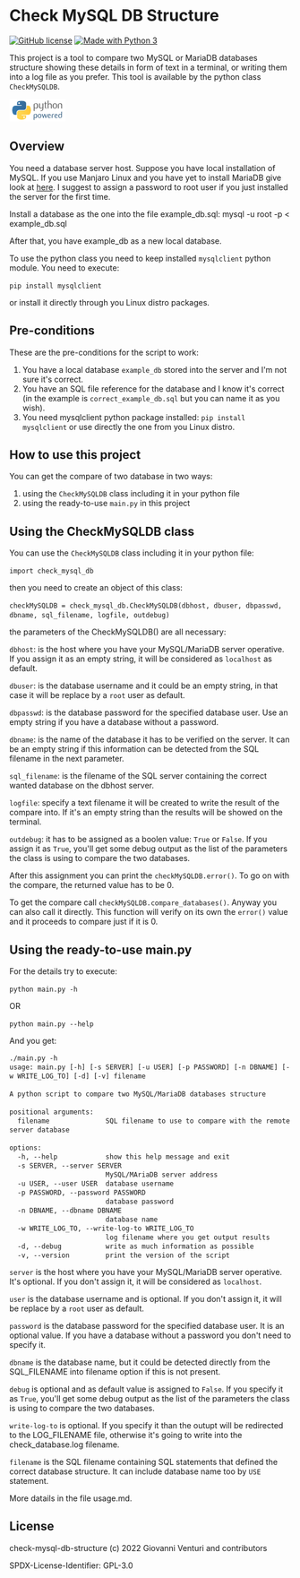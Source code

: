 # Check MySQL DB Structure

[![GitHub license](https://img.shields.io/badge/license-GPL-blue)](https://github.com/unruhe73/check-mysql-db-structure/blob/main/LICENSE)
[![Made with Python 3](https://img.shields.io/badge/python-3.x-powered)](https://www.python.org/)


This project is a tool to compare two MySQL or MariaDB databases structure showing these details in form of text in a terminal, or writing them into a log file as you prefer. This tool is available by the python class `CheckMySQLDB`.

![Python](./python-powered-w-100x40.png)

## Overview
You need a database server host. Suppose you have local installation of MySQL.
If you use Manjaro Linux and you have yet to install MariaDB give look at [here](https://www.linuxcapable.com/how-to-install-mariadb-on-manjaro-21-linux/).
I suggest to assign a password to root user if you just installed the server for the first time.

Install a database as the one into the file example_db.sql:
mysql -u root -p < example_db.sql

After that, you have example_db as a new local database.

To use the python class you need to keep installed `mysqlclient` python module.
You need to execute:

`pip install mysqlclient`

or install it directly through you Linux distro packages.

## Pre-conditions
These are the pre-conditions for the script to work:

 1. You have a local database `example_db` stored into the server and I'm not sure it's correct.
 2. You have an SQL file reference for the database and I know it's correct (in the example is `correct_example_db.sql` but you can name it as you wish).
 3. You need mysqlclient python package installed: `pip install mysqlclient` or use directly the one from you Linux distro.


## How to use this project
You can get the compare of two database in two ways:

 1. using the `CheckMySQLDB` class including it in your python file
 2. using the ready-to-use `main.py` in this project

## Using the CheckMySQLDB class
You can use the `CheckMySQLDB` class including it in your python file:

`import check_mysql_db`

then you need to create an object of this class:

`checkMySQLDB = check_mysql_db.CheckMySQLDB(dbhost, dbuser, dbpasswd, dbname, sql_filename, logfile, outdebug)`

the parameters of the CheckMySQLDB() are all necessary:

`dbhost`: is the host where you have your MySQL/MariaDB server operative. If you assign it as an empty string, it will be considered as `localhost` as default.

`dbuser`: is the database username and it could be an empty string, in that case it will be replace by a `root` user as default.

`dbpasswd`: is the database password for the specified database user. Use an empty string if you have a database without a password.

`dbname`: is the name of the database it has to be verified on the server. It can be an empty string if this information can be detected from the SQL filename in the next parameter.

`sql_filename`: is the filename of the SQL server containing the correct wanted database on the dbhost server.

`logfile`: specify a text filename it will be created to write the result of the compare into. If it's an empty string than the results will be showed on the terminal.

`outdebug`: it has to be assigned as a boolen value: `True` or `False`. If you assign it as `True`, you'll get some debug output as the list of the parameters the class is using to compare the two databases.


After this assignment you can print the `checkMySQLDB.error()`. To go on with the compare, the returned value has to be 0.

To get the compare call `checkMySQLDB.compare_databases()`. Anyway you can also call it directly.
This function will verify on its own the `error()` value and it proceeds to compare just if it is 0.


## Using the ready-to-use main.py
For the details try to execute:

`python main.py -h`

OR

`python main.py --help`

And you get:
```
./main.py -h
usage: main.py [-h] [-s SERVER] [-u USER] [-p PASSWORD] [-n DBNAME] [-w WRITE_LOG_TO] [-d] [-v] filename

A python script to compare two MySQL/MariaDB databases structure

positional arguments:
  filename              SQL filename to use to compare with the remote server database

options:
  -h, --help            show this help message and exit
  -s SERVER, --server SERVER
                        MySQL/MAriaDB server address
  -u USER, --user USER  database username
  -p PASSWORD, --password PASSWORD
                        database password
  -n DBNAME, --dbname DBNAME
                        database name
  -w WRITE_LOG_TO, --write-log-to WRITE_LOG_TO
                        log filename where you get output results
  -d, --debug           write as much information as possible
  -v, --version         print the version of the script
```

`server` is the host where you have your MySQL/MariaDB server operative. It's optional. If you don't assign it, it will be considered as `localhost`.

`user` is the database username and is optional. If you don't assign it, it will be replace by a `root` user as default.

`password` is the database password for the specified database user. It is an optional value. If you have a database without a password you don't need to specify it.

`dbname` is the database name, but it could be detected directly from the SQL_FILENAME into filename option if this is not present.

`debug` is optional and as default value is assigned to `False`. If you specify it as `True`, you'll get some debug output as the list of the parameters the class is using to compare the two databases.

`write-log-to` is optional. If you specify it than the outupt will be redirected to the LOG_FILENAME file, otherwise it's going to write into the check_database.log filename.

`filename` is the SQL filename containing SQL statements that defined the correct database structure. It can include database name too by `USE` statement.

More datails in the file usage.md.



## License

check-mysql-db-structure (c) 2022 Giovanni Venturi and contributors

SPDX-License-Identifier: GPL-3.0


